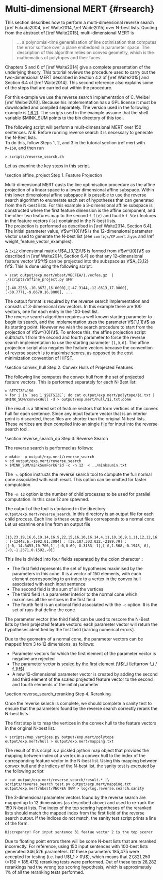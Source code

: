 Multi-dimensional MERT {#rsearch}
=================================

This section describes how to perform a multi-dimensional reverse
search [\ref Fukuda2004, \ref Waite2014, \ref Waite2015] over 
N-best lists.  Quoting from the abstract of [\ref Waite2015], multi-dimensional MERT is

   > ... a polynomial-time generalisation of line optimisation that
   > computes the error surface over a plane embedded in parameter
   > space. The description of this algorithm relies on convex
   > geometry, which is the mathematics of polytopes and their faces.

Chapters 5 and 6 of [\ref Waite2014] give a complete presentation of
the underlying theory.  This tutorial reviews the procedure used to
carry out the two-dimensional MERT described in Section 4.2 of [\ref
Waite2015] and Section 6.4 of [\ref Waite2014].  This second reference also
explains some of the steps that are carried out within the procedure.

For this example we
use the reverse search implementation of C. Weibel 
[\ref Weibel2010]. Because his implementation has a GPL license it must be
downloaded and compiled separately. The version used in the following
example is
[1.6.2f](https://sites.google.com/site/christopheweibel/research/minksum/MINKSUM_1.6.2f.tar.gz?attredirects=0). The
scripts used in the example assume that the shell variable $MINK_SUM
points to the bin directory of this tool.

The following script will perform a mulit-dimensional MERT over 150 sentences.
*N.B.* Before running reverse search it is necessary to generate the N-Best lists.  
To do this,  follow Steps 1, 2, and 3 in the tutorial section \ref mert with `M=150`, and then run

    > scripts/reverse_search.sh

Let us examine the key steps in this script. 

\section affine_project Step 1. Feature Projection

Multi-dimensional MERT casts the line optimisation procedure as the
affine projection of a linear space to a lower dimensional affine
subspace. Within this lower dimensional affine subspace it is possible
to use the reverse search algorithm to enumerate each set of
hypotheses that can generated from the N-best lists.
For this example a 3-dimensional affine subspace is constructed where
the first feature dimension is the affine component, and the other two
features map to the second `f_1(e)` and fourth `f_3(e)` features in the
feature vectors `F(e)` contained in the N-best lists.  
The projection is performed as described in [\ref Waite2014, Section
6.4].  The initial parameter value, \f$w^{(0)}\f$ is the 12-dimensional
parameter vector used to generate the N-best list (see
`configs/CF.mert.hyps` and \ref weight_feature_vector_examples).  

A `3x12` dimensional matrix \f$A_{3,12}\f$ is formed from \f$w^{(0)}\f$ as described in [\ref
Waite2014, Section 6.4] so that any 12-dimensional feature vector \f$f\f$
can be projected into the subspace as \f$A_{3,12} f\f$.  This is done using the following script:

    > zcat output/exp.mert/nbest/VECFEA/1.vecfea.gz  | ./scripts/affine_project.py $FW
    [
    [[-48.2233,-10.8672,16.0000],[-47.3144,-12.8613,17.0000],[-50.7771,-9.6670,16.0000], ...

The output format is required by the reverse search implementation and
consists of 3-dimensional row vectors. In this example there are 100
vectors, one for each entry in the 100-best list.    
The reverse search algorithm requires a well known starting parameter
to begin its search, and the implementation uses the parameter 
\f$[1,1,1]\f$ as its starting point.   However we wish the search procedure to start from the projection of \f$w^{(0)}\f$. 
To enforce this,  the affine projection script subtracts 1 from the second and
fourth parameter to force the reverse search implementation to use the
starting parameter `[1,0,0]`. The affine projection script also negates
the feature vectors because the convention of reverse search is to
maximise scores, as opposed to the cost minimization convention of
HiFST.

\section convex_hull Step 2. Convex Hulls of Projected Features

The following line computes the convex hull from the set of projected feature vectors. This is performed separately for each N-Best list:

    > SETSIZE=150
    > for i in `seq 1 $SETSIZE`; do cat output/exp.mert/polytope/$i.txt | $MINK_SUM/convexHull -d > output/exp.mert/hull/$i.txt;done

The result is a filtered set of feature vectors that form vertices of
the convex hull for each sentence. Since any input feature vector that is an interior point is discarded, these files  are shorter than the original N-best lists.
These vertices are then compiled
into an single file for input into the reverse search tool.

\section reverse_search_op Step 3. Reverse Search

The reverse search is performed as follows:

    > mkdir -p output/exp.mert/reverse_search
    > cd output/exp.mert/reverse_search
    > $MINK_SUM/minkSumForkGrid -c -n 12  < ../minksumin.txt 

The `-c` option instructs the reverse search tool to compute the full
normal cone associated with each result. This option can be omitted
for faster computation.

The `-n 12` option is the number of child processes to be used for
parallel computation. In this case 12 are spawned. 

The output of the tool is contained in the directory
`output/exp.mert/reverse_search`. In this directory is an output file
for each child process. Each line is these output files corresponds to
a normal cone. Let us examine one line from an output file

     [13,23,19,16,6,19,14,16,9,22,15,16,10,16,14,4,11,10,16,9,1,11,12,12,16,15,8,1,6,12,0,20,13,7,5,8,3,26,11,17,9,9,7,19,15,7,6,10,19,2,17,8,7,8,10,14,6,9,18,11,6,9,12,5,10,22,21,17,4,1,13,7,21,13,17,7,11,6,11,12,15,15,19,14,15,30,20,9,9,5,15,14,10,16,5,21,12,8,4,6,18,16,8,9,10,15,10,8,8,12,2,13,20,3,9,23,12,17,8,10,12,17,19,9,20,7,16,12,10,13,9,9,11,18,23,21,18,14,12,12,15,11,19,22,15,20,11,13,1,2] : [-12442.6,-1992.01,3084] : [38.187,303.022,-2189.79] : [[-0,-14.3453,10.706,1],[-0,8.69,-8.3183,-1],[-0,1.568,-0.1943,-0],[-0,-1.2371,0.1592,-0]]

This line is divided into four fields separated by the colon character `:`

- The first field represents the set of hypotheses maximised by the parameters in this cone. It is a vector of 150 elements, with each element corresponding to an index to a vertex in the convex hull associated with each input sentence
- The second field is the sum of all the vertices
- The third field is a parameter interior to the normal cone which maximises all the vertices in the first field
- The fourth field is an optional field associated with the `-c` option. It is the set of rays that define the cone 

The parameter vector (the third field) can be used to rescore the
N-Best lists by their projected feature vectors: each
parameter vector will return the hypotheses identified by the first
field (barring numerical errors).   

Due to the geometry of a normal cone,  the parameter vectors can be mapped from 3 to 12 dimensions, as follows:
- Parameter vectors for which the first element of the parameter vector is negative are rejected
- The parameter vector is scaled by the first element (\f$f_i \leftarrow f_i / f_1\f$) 
- A new 12-dimensional parameter vector is created by adding the second and third element of the scaled projected feature vector to the second and fourth elements of the initial parameter

\section reverse_search_reranking Step 4. Reranking

Once the reverse search is complete, we should complete a sanity test
to ensure that the parameters found by the reverse search correctly
rerank the N-best lists. 

The first step is to map the vertices in the
convex hull to the feature vectors in the original N-best list.

    > scripts/map_vertices.py output/exp.mert/polytope output/exp.mert/hull > output/exp.mert/mapping.txt

The result of this script is a pickled python map object that provides
the mapping between index of a vertex in a convex hull to the index of
the corresponding feature vector in the N-best list. Using this
mapping between convex hull and the indices of the N-best list, the sanity test is
executed by the following script:

    > cat output/exp.mert/reverse_search/result.* |\
    scripts/reverse_search_test.py output/exp.mert/mapping.txt output/exp.mert/nbest/VECFEA $GW > log/log.reverse.search.sanity

The 3-dimensional parameter vectors found by the reverse search are mapped up to 12 dimensions (as described above) and used 
to re-rank the 150 N-best lists. The index of the top scoring hypotheses of the reranked
lists should match the mapped index from the first field of the
reverse search output. If the indices do not match, the sanity test
script prints a line of the form:

    Discrepancy! For input sentence 31 featue vector 2 is the top scorer

Due to floating point errors there will be some N-best lists that are
reranked incorrectly. 
For reference, using 150 input sentences with 100-best lists generated
346,526 parameters. Of these parameters 185,475 were accepted for
testing (i.e. had \f$f_1 > 0\f$), which means that 27,821,250 (=150 * 185,475) reranking tests were
performed. Out of these tests 28,282 rerankings had the wrong top
scoring hypothesis, which is approximately 1% of all the reranking
tests performed.
